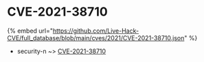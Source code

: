 # CVE-2021-38710
{% embed url="https://github.com/Live-Hack-CVE/full_database/blob/main/cves/2021/CVE-2021-38710.json" %}

* security-n ~> [CVE-2021-38710](https://www.alice-snow.ru/2021/database/cve-2021-38710/cve-2021-38710-security-n)